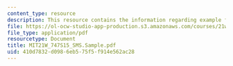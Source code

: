 ```yaml
---
content_type: resource
description: This resource contains the information regarding example framing assignment.
file: https://ol-ocw-studio-app-production.s3.amazonaws.com/courses/21w-747-rhetoric-spring-2015/410d7832d0986eb575f5f914e562ac28_MIT21W_747S15_SMS.Sample.pdf
file_type: application/pdf
resourcetype: Document
title: MIT21W_747S15_SMS.Sample.pdf
uid: 410d7832-d098-6eb5-75f5-f914e562ac28
---
```

